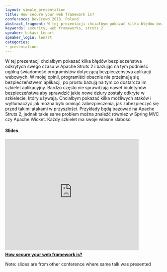 ```yaml
---
layout: simple_presentation
title: How secure your web framework is?
conference: DevCrowd 2013, Poland
abstract_fragment: W tej prezentacji chciałbym pokazać kilka błędów bezpieczeństwa odkrytych swego czasu w Apache Struts 2 i bazując na tym podnieść ogólną świadomość programistów dotyczącą bezpieczeństwa aplikacji webowych.
keywords: security, web frameworks, struts 2
speaker: Łukasz Lenart
speaker_login: lenart
categories:
- presentations
---
```


W tej prezentacji chciałbym pokazać kilka błędów bezpieczeństwa odkrytych swego czasu w Apache Struts 2 i bazując na tym
podnieść ogólną świadomość programistów dotyczącą bezpieczeństwa aplikacji webowych. W mojej opinii, programiści obecnie
nie przejmują się bezpieczeństwem aplikacji, po prostu bazują na tym co dostarcza im szkielet aplikacyjny. Bardzo często
nie sprawdzają nawet biuletynów bezpieczeństwa aby sprawdzić jakie nowe dziury zostały odkryte w szkielecie, który używają.
Chciałbym pokazać kilka możliwych ataków i wytłumaczyć jak można było ominąć zabezpieczenia, jak zabezpieczyć się przed
takimi atakami w przyszłości. Przykłady będą bazować na Apache Struts 2, jednak takie same problem można znaleźć również
w Spring MVC czy Apache Wicket. Każdy szkielet ma swoje własne słabości


<h4>Slides</h4>
<iframe src="https://www.slideshare.net/slideshow/embed_code/29801445?rel=0" width="427" height="356" frameborder="0" marginwidth="0" marginheight="0" scrolling="no" style="border:1px solid #CCC;border-width:1px 1px 0;margin-bottom:5px" allowfullscreen> </iframe> <div style="margin-bottom:5px"> <strong> <a href="https://www.slideshare.net/SoftwareMill/how-secure-your-web-framework-is" title="How secure your web framework is?" target="_blank">How secure your web framework is?</a> </strong> </div>

Note: slides are from other conference where same talk was presented